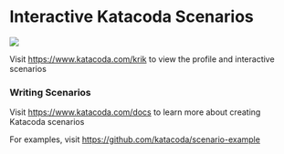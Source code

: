 # Interactive Katacoda Scenarios

[![](http://shields.katacoda.com/katacoda/krik/count.svg)](https://www.katacoda.com/krik "Get your profile on Katacoda.com")

Visit https://www.katacoda.com/krik to view the profile and interactive scenarios

### Writing Scenarios
Visit https://www.katacoda.com/docs to learn more about creating Katacoda scenarios

For examples, visit https://github.com/katacoda/scenario-example
